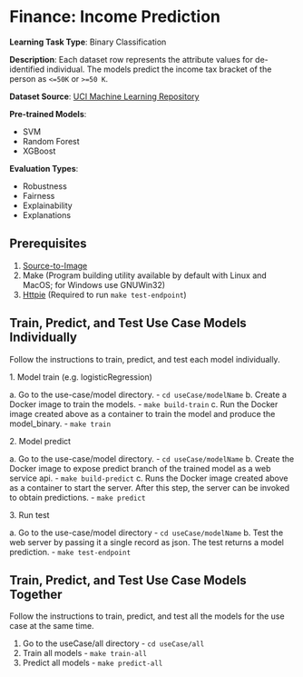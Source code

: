 
# Finance: Income Prediction

**Learning Task Type**: Binary Classification

**Description**: Each dataset row represents the attribute values for de-identified individual. The models predict the income tax bracket of the person as `<=50K` or `>=50 K`.

**Dataset Source**: [UCI Machine Learning Repository](https://archive.ics.uci.edu/ml/datasets/census+income)

**Pre-trained Models**:

  - SVM
  - Random Forest
  - XGBoost

**Evaluation Types**:

  - Robustness
  - Fairness
  - Explainability
  - Explanations


## Prerequisites  

1. [Source-to-Image](https://github.com/openshift/source-to-image)
2. Make (Program building utility available by default with Linux and MacOS; for Windows use GNUWin32)
3. [Httpie](https://httpie.org/) (Required to run `make test-endpoint`)

## Train, Predict, and Test Use Case Models Individually

Follow the instructions to train, predict, and test each model individually.

1\. Model train (e.g. logisticRegression)

  a\. Go to the use-case/model directory.  - `cd useCase/modelName`
  b\. Create a Docker image to train the models. -  `make build-train`
  c\. Run the Docker image created above as a container to train the model and produce the model_binary. - `make train`

2\. Model predict

  a\. Go to the use-case/model directory. - `cd useCase/modelName`
  b\. Create the Docker image to expose predict branch of the trained model as a web service api. -  `make build-predict`
  c\. Runs the Docker image created above as a container to start the server. After this step, the server can be invoked to obtain predictions. -  `make predict`

3\. Run test

  a\. Go to the use-case/model directory - `cd useCase/modelName`
  b\. Test the web server by passing it a single record as json. The test returns a model prediction. - `make test-endpoint`

## Train, Predict, and Test Use Case Models Together

Follow the instructions to train, predict, and test all the models for the use case at the same time.

1.	Go to the useCase/all directory - `cd useCase/all`
2.	Train all models -  `make train-all`
3.	Predict all models -  `make predict-all`
